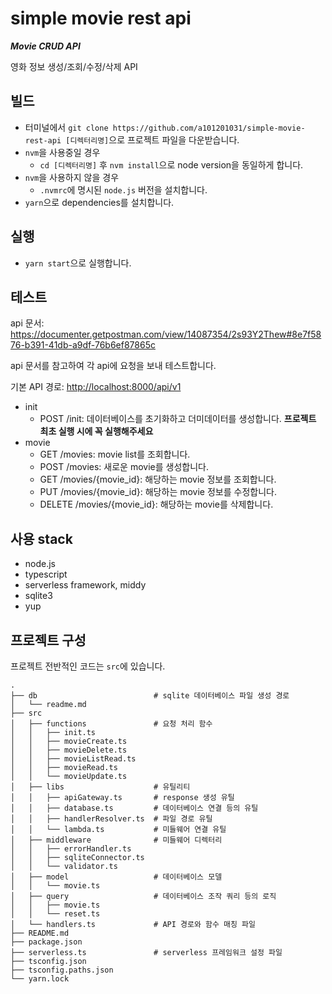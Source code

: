 # simple movie rest api

***Movie CRUD API***

영화 정보 생성/조회/수정/삭제 API

## 빌드

- 터미널에서 `git clone https://github.com/a101201031/simple-movie-rest-api [디렉터리명]`으로 프로젝트 파일을 다운받습니다.
- `nvm`을 사용중일 경우
  - `cd [디렉터리명]` 후 `nvm install`으로 node version을 동일하게 합니다.
- `nvm`을 사용하지 않을 경우
  - `.nvmrc`에 명시된 `node.js` 버전을 설치합니다.
- `yarn`으로 dependencies를 설치합니다.

## 실행

- `yarn start`으로 실행합니다.

## 테스트

api 문서: <https://documenter.getpostman.com/view/14087354/2s93Y2Thew#8e7f5876-b391-41db-a9df-76b6ef87865c>

api 문서를 참고하여 각 api에 요청을 보내 테스트합니다.

기본 API 경로: <http://localhost:8000/api/v1>

- init
  - POST /init: 데이터베이스를 초기화하고 더미데이터를 생성합니다. **프로젝트 최초 실행 시에 꼭 실행해주세요**
- movie
  - GET /movies: movie list를 조회합니다.
  - POST /movies: 새로운 movie를 생성합니다.
  - GET /movies/{movie_id}: 해당하는 movie 정보를 조회합니다.
  - PUT /movies/{movie_id}: 해당하는 movie 정보를 수정합니다.
  - DELETE /movies/{movie_id}: 해당하는 movie를 삭제합니다.

## 사용 stack

- node.js
- typescript
- serverless framework, middy
- sqlite3
- yup

## 프로젝트 구성

프로젝트 전반적인 코드는 `src`에 있습니다.

```
.
├── db                          # sqlite 데이터베이스 파일 생성 경로
│   └── readme.md
├── src
│   ├── functions               # 요청 처리 함수
│   │   ├── init.ts
│   │   ├── movieCreate.ts
│   │   ├── movieDelete.ts
│   │   ├── movieListRead.ts
│   │   ├── movieRead.ts
│   │   └── movieUpdate.ts
│   ├── libs                    # 유틸리티
│   │   ├── apiGateway.ts       # response 생성 유틸 
│   │   ├── database.ts         # 데이터베이스 연결 등의 유틸
│   │   ├── handlerResolver.ts  # 파일 경로 유틸
│   │   └── lambda.ts           # 미들웨어 연결 유틸
│   ├── middleware              # 미들웨어 디렉터리
│   │   ├── errorHandler.ts
│   │   ├── sqliteConnector.ts
│   │   └── validator.ts
│   ├── model                   # 데이터베이스 모델
│   │   └── movie.ts
│   ├── query                   # 데이터베이스 조작 쿼리 등의 로직
│   │   ├── movie.ts
│   │   └── reset.ts
│   └── handlers.ts             # API 경로와 함수 매칭 파일
├── README.md
├── package.json
├── serverless.ts               # serverless 프레임워크 설정 파일
├── tsconfig.json
├── tsconfig.paths.json
└── yarn.lock
```
